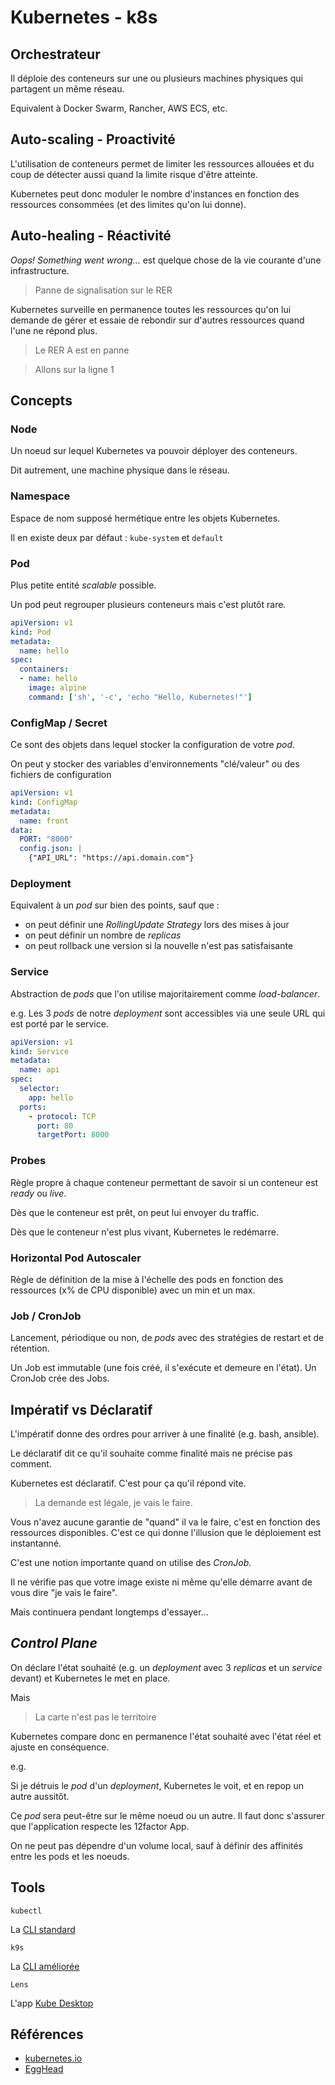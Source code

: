 # Kubernetes - k8s


## Orchestrateur

Il déploie des conteneurs sur une ou plusieurs machines physiques qui partagent un même réseau.


Equivalent à Docker Swarm, Rancher, AWS ECS, etc.


## Auto-scaling - Proactivité


L'utilisation de conteneurs permet de limiter les ressources allouées et du coup de détecter aussi quand la limite risque d'être atteinte.


Kubernetes peut donc moduler le nombre d'instances en fonction des ressources consommées (et des limites qu'on lui donne).


## Auto-healing - Réactivité


*Oops! Something went wrong...* est quelque chose de la vie courante d'une infrastructure.

> Panne de signalisation sur le RER


Kubernetes surveille en permanence toutes les ressources qu'on lui demande de gérer et essaie de rebondir sur d'autres ressources quand l'une ne répond plus.

> Le RER A est en panne

> Allons sur la ligne 1



## Concepts


### Node

Un noeud sur lequel Kubernetes va pouvoir déployer des conteneurs.

Dit autrement, une machine physique dans le réseau.


### Namespace

Espace de nom supposé hermétique entre les objets Kubernetes.

Il en existe deux par défaut : `kube-system` et `default`


### Pod

Plus petite entité *scalable* possible.

Un pod peut regrouper plusieurs conteneurs mais c'est plutôt rare.


```yaml
apiVersion: v1
kind: Pod
metadata:
  name: hello
spec:
  containers:
  - name: hello
    image: alpine
    command: ['sh', '-c', 'echo "Hello, Kubernetes!"']
```


### ConfigMap / Secret

Ce sont des objets dans lequel stocker la configuration de votre *pod*.

On peut y stocker des variables d'environnements "clé/valeur" ou des fichiers de configuration


```yaml
apiVersion: v1
kind: ConfigMap
metadata:
  name: front
data:
  PORT: "8000"
  config.json: |
    {"API_URL": "https://api.domain.com"}
```


### Deployment

Equivalent à un *pod* sur bien des points, sauf que :

* on peut définir une *RollingUpdate Strategy* lors des mises à jour
* on peut définir un nombre de *replicas*
* on peut rollback une version si la nouvelle n'est pas satisfaisante


### Service

Abstraction de *pods* que l'on utilise majoritairement comme *load-balancer*.

e.g. Les 3 *pods* de notre *deployment* sont accessibles via une seule URL qui est porté par le service.


```yaml
apiVersion: v1
kind: Service
metadata:
  name: api
spec:
  selector:
    app: hello
  ports:
    - protocol: TCP
      port: 80
      targetPort: 8000
```


### Probes

Règle propre à chaque conteneur permettant de savoir si un conteneur est *ready* ou *live*.

Dès que le conteneur est prêt, on peut lui envoyer du traffic.

Dès que le conteneur n'est plus vivant, Kubernetes le redémarre.


### Horizontal Pod Autoscaler

Règle de définition de la mise à l'échelle des pods en fonction des ressources (x% de CPU disponible) avec un min et un max.


### Job / CronJob

Lancement, périodique ou non, de *pods* avec des stratégies de restart et de rétention.

Un Job est immutable (une fois créé, il s'exécute et demeure en l'état). Un CronJob crée des Jobs.



## Impératif vs Déclaratif


L'impératif donne des ordres pour arriver à une finalité (e.g. bash, ansible).


Le déclaratif dit ce qu'il souhaite comme finalité mais ne précise pas comment.


Kubernetes est déclaratif. C'est pour ça qu'il répond vite.

> La demande est légale, je vais le faire.


Vous n'avez aucune garantie de "quand" il va le faire, c'est en fonction des ressources disponibles.
C'est ce qui donne l'illusion que le déploiement est instantanné.


C'est une notion importante quand on utilise des *CronJob*.


Il ne vérifie pas que votre image existe ni même qu'elle démarre avant de vous dire "je vais le faire".

Mais continuera pendant longtemps d'essayer...


## *Control Plane*


On déclare l'état souhaité (e.g. un *deployment* avec 3 *replicas* et un *service* devant) et Kubernetes le met en place.


Mais

> La carte n'est pas le territoire


Kubernetes compare donc en permanence l'état souhaité avec l'état réel et ajuste en conséquence.


e.g.

Si je détruis le *pod* d'un *deployment*, Kubernetes le voit, et en repop un autre aussitôt.


Ce *pod* sera peut-être sur le même noeud ou un autre. Il faut donc s'assurer que l'application respecte les 12factor App.

On ne peut pas dépendre d'un volume local, sauf à définir des affinités entre les pods et les noeuds.



## Tools


`kubectl`

La [CLI standard](https://kubernetes.io/docs/tasks/tools/)


`k9s`

La [CLI améliorée](https://k9scli.io)


`Lens`

L'app [Kube Desktop](https://k8slens.dev)



## Références

* [kubernetes.io](https://kubernetes.io)
* [EggHead](https://egghead.io/lessons/docker-wtf-is-kubernetes-k8s)
